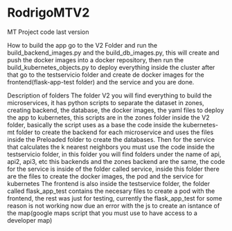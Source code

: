 # RodrigoMTV2
MT Project code last version

How to build the app
go to the V2 Folder and run the build_backend_images.py and the build_db_images.py, this will create and push the docker images into a docker repository, then run the build_kubernetes_objects.py to deploy everything inside the cluster
after that go to the testservicio folder and create de docker images for the frontend(flask-app-test folder) and the service and you are done.

Description of folders
The folder V2 you will find everything to build the microservices, it has python scripts to separate the dataset in zones, creating backend, the database, the docker images, the yaml files to deploy the app to kubernetes, this scripts are in the zones folder inside the V2 folder,
basically the script uses as a base the code inside the kubernetes-mt folder to create the backend for each microservice and uses the files inside the Preloaded folder to create the databases. 
Then for the service that calculates the k nearest neighbors you must use the code inside the testservicio folder, in this folder you will find folders under the name of api, api2, api3, etc this backends and the zones backend are the same, the code for the service is inside of the folder  called service, inside this folder there are the files to create the docker images, the pod and the service for kubernetes
The frontend is also inside the testservice folder, the folder called flask_app_test contains the necesary files to create a pod with the frontend, the rest was just for testing, currently the flask_app_test for some reason is not working now due an error with the js to create an isntance of the map(google maps script that you must use to have access to a developer map)
